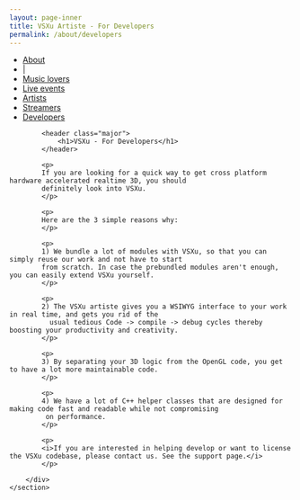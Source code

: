 ```yaml
---
layout: page-inner
title: VSXu Artiste - For Developers
permalink: /about/developers
---
```

<div id="main" class="alt">
    <section id="one">
        <div class="inner">
            <ul class="actions horizontal">
                <li><a href="/about" class="button">About</a></li>
                <li>|</li>
                <li><a href="/about/music-lovers" class="button">Music lovers</a></li>
                <li><a href="/about/live-events" class="button">Live events</a></li>
                <li><a href="/about/artists" class="button">Artists</a></li>
                <li><a href="/about/streamers" class="button">Streamers</a></li>
                <li><a href="/about/developers" class="button special">Developers</a></li>
            </ul>
            
            <header class="major">
                <h1>VSXu - For Developers</h1>
            </header>
              
            <p>
            If you are looking for a quick way to get cross platform hardware accelerated realtime 3D, you should 
            definitely look into VSXu.
            </p>
            
            <p> 
            Here are the 3 simple reasons why:
            </p>
            
            <p>
            1) We bundle a lot of modules with VSXu, so that you can simply reuse our work and not have to start 
            from scratch. In case the prebundled modules aren't enough, you can easily extend VSXu yourself.
            </p>
            
            <p>
            2) The VSXu artiste gives you a WSIWYG interface to your work in real time, and gets you rid of the 
              usual tedious Code -> compile -> debug cycles thereby boosting your productivity and creativity.
            </p>
            
            <p>
            3) By separating your 3D logic from the OpenGL code, you get to have a lot more maintainable code.
            </p>

            <p>
            4) We have a lot of C++ helper classes that are designed for making code fast and readable while not compromising
             on performance.
            </p>

            <p>
            <i>If you are interested in helping develop or want to license the VSXu codebase, please contact us. See the support page.</i>
            </p>

        </div>
    </section>
</div>
